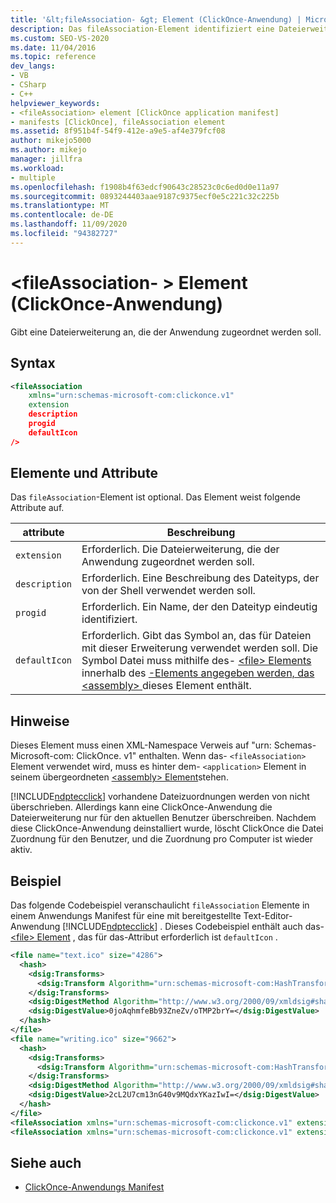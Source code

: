 ```yaml
---
title: '&lt;fileAssociation- &gt; Element (ClickOnce-Anwendung) | Microsoft-Dokumentation'
description: Das fileAssociation-Element identifiziert eine Dateierweiterung, die der Anwendung zugeordnet werden soll. Das fileAssociation-Element ist optional.
ms.custom: SEO-VS-2020
ms.date: 11/04/2016
ms.topic: reference
dev_langs:
- VB
- CSharp
- C++
helpviewer_keywords:
- <fileAssociation> element [ClickOnce application manifest]
- manifests [ClickOnce], fileAssociation element
ms.assetid: 8f951b4f-54f9-412e-a9e5-af4e379fcf08
author: mikejo5000
ms.author: mikejo
manager: jillfra
ms.workload:
- multiple
ms.openlocfilehash: f1908b4f63edcf90643c28523c0c6ed0d0e11a97
ms.sourcegitcommit: 0893244403aae9187c9375ecf0e5c221c32c225b
ms.translationtype: MT
ms.contentlocale: de-DE
ms.lasthandoff: 11/09/2020
ms.locfileid: "94382727"
---
```

# <a name="ltfileassociationgt-element-clickonce-application"></a>&lt;fileAssociation- &gt; Element (ClickOnce-Anwendung)
Gibt eine Dateierweiterung an, die der Anwendung zugeordnet werden soll.

## <a name="syntax"></a>Syntax

```xml
<fileAssociation
    xmlns="urn:schemas-microsoft-com:clickonce.v1"
    extension
    description
    progid
    defaultIcon
/>
```

## <a name="elements-and-attributes"></a>Elemente und Attribute
 Das `fileAssociation`-Element ist optional. Das Element weist folgende Attribute auf.

|attribute|Beschreibung|
|---------------|-----------------|
|`extension`|Erforderlich. Die Dateierweiterung, die der Anwendung zugeordnet werden soll.|
|`description`|Erforderlich. Eine Beschreibung des Dateityps, der von der Shell verwendet werden soll.|
|`progid`|Erforderlich. Ein Name, der den Dateityp eindeutig identifiziert.|
|`defaultIcon`|Erforderlich. Gibt das Symbol an, das für Dateien mit dieser Erweiterung verwendet werden soll. Die Symbol Datei muss mithilfe des- [ \<file> Elements](../deployment/file-element-clickonce-application.md) innerhalb des [-Elements angegeben werden, das \<assembly> ](../deployment/assembly-element-clickonce-application.md) dieses Element enthält.|

## <a name="remarks"></a>Hinweise
 Dieses Element muss einen XML-Namespace Verweis auf "urn: Schemas-Microsoft-com: ClickOnce. v1" enthalten. Wenn das- `<fileAssociation>` Element verwendet wird, muss es hinter dem- `<application>` Element in seinem übergeordneten [ \<assembly> Element](../deployment/assembly-element-clickonce-application.md)stehen.

 [!INCLUDE[ndptecclick](../deployment/includes/ndptecclick_md.md)] vorhandene Dateizuordnungen werden von nicht überschrieben. Allerdings kann eine ClickOnce-Anwendung die Dateierweiterung nur für den aktuellen Benutzer überschreiben. Nachdem diese ClickOnce-Anwendung deinstalliert wurde, löscht ClickOnce die Datei Zuordnung für den Benutzer, und die Zuordnung pro Computer ist wieder aktiv.

## <a name="example"></a>Beispiel
 Das folgende Codebeispiel veranschaulicht `fileAssociation` Elemente in einem Anwendungs Manifest für eine mit bereitgestellte Text-Editor-Anwendung [!INCLUDE[ndptecclick](../deployment/includes/ndptecclick_md.md)] . Dieses Codebeispiel enthält auch das- [ \<file> Element](../deployment/file-element-clickonce-application.md) , das für das-Attribut erforderlich ist `defaultIcon` .

```xml
<file name="text.ico" size="4286">
  <hash>
    <dsig:Transforms>
      <dsig:Transform Algorithm="urn:schemas-microsoft-com:HashTransforms.Identity" />
    </dsig:Transforms>
    <dsig:DigestMethod Algorithm="http://www.w3.org/2000/09/xmldsig#sha1" />
    <dsig:DigestValue>0joAqhmfeBb93ZneZv/oTMP2brY=</dsig:DigestValue>
  </hash>
</file>
<file name="writing.ico" size="9662">
  <hash>
    <dsig:Transforms>
      <dsig:Transform Algorithm="urn:schemas-microsoft-com:HashTransforms.Identity" />
    </dsig:Transforms>
    <dsig:DigestMethod Algorithm="http://www.w3.org/2000/09/xmldsig#sha1" />
    <dsig:DigestValue>2cL2U7cm13nG40v9MQdxYKazIwI=</dsig:DigestValue>
  </hash>
</file>
<fileAssociation xmlns="urn:schemas-microsoft-com:clickonce.v1" extension=".text" description="Text  Document (ClickOnce)" progid="Text.Document" defaultIcon="text.ico" />
<fileAssociation xmlns="urn:schemas-microsoft-com:clickonce.v1" extension=".writing" description="Writings (ClickOnce)" progid="Writing.Document" defaultIcon="writing.ico" />
```

## <a name="see-also"></a>Siehe auch
- [ClickOnce-Anwendungs Manifest](../deployment/clickonce-application-manifest.md)